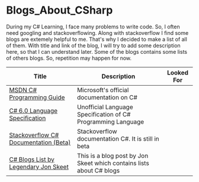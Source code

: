 # Blogs_About_CSharp
During my C# Learning, I face many problems to write code. So, I often need googling and stackoverflowing. Along with stackoverflow I find some
blogs are extemely helpful to me. That's why I decided to make a list of all of them. With title and link of the blog, I will try to add some 
description here, so that I can understand later. Some of the blogs contains some lists of others blogs. So, repetition may happen for now.

Title | Description | Looked For
--------|------------|------------
[MSDN C# Programming Guide](https://msdn.microsoft.com/en-us/library/67ef8sbd.aspx)| Microsoft's official documentation on C# | 
[C# 6.0 Language Specification](https://github.com/ljw1004/csharpspec/blob/gh-pages/README.md) | Unofficial Language Specification of C# Programming Language |
[Stackoverflow C# Documentation (Beta)](http://stackoverflow.com/documentation/c%23/topics) | Stackoverflow documentation C#. It is still in beta |
[C# Blogs List by Legendary Jon Skeet](http://csharpindepth.com/Resources.aspx) | This is a blog post by Jon Skeet which contains lists about C# blogs |






